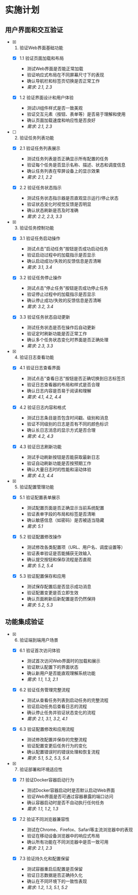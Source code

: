 # 实施计划

## 用户界面和交互验证

- [x] 1. 验证Web界面基础功能
  - [x] 1.1 验证页面加载和布局
    - 测试Web界面是否能正常加载
    - 验证响应式布局在不同屏幕尺寸下的表现
    - 确认导航栏和标签页切换是否正常工作
    - _需求: 2.1, 2.3_
  
  - [x] 1.2 验证界面设计和用户体验
    - 测试UI组件样式是否一致美观
    - 验证交互元素（按钮、表单等）是否易于理解和使用
    - 确认页面加载速度和响应性是否良好
    - _需求: 2.1, 2.3_

- [ ] 2. 验证任务列表功能
  - [x] 2.1 验证任务列表展示
    - 测试任务列表是否正确显示所有配置的任务
    - 验证每个任务是否显示名称、描述、状态和调度信息
    - 确认任务列表在窄屏设备上的显示效果
    - _需求: 2.1, 2.2_
  
  - [x] 2.2 验证任务状态指示
    - 测试任务状态指示器是否直观显示运行/停止状态
    - 验证状态变化时视觉反馈是否明显
    - 确认状态刷新是否及时准确
    - _需求: 2.2, 2.3, 3.3_

- [x] 3. 验证任务控制功能
  - [x] 3.1 验证任务启动操作
    - 测试点击"启动任务"按钮是否成功启动任务
    - 验证启动过程中的加载指示是否显示
    - 确认启动成功/失败的反馈信息是否清晰
    - _需求: 3.1, 3.4_
  
  - [x] 3.2 验证任务停止操作
    - 测试点击"停止任务"按钮是否成功停止任务
    - 验证停止过程中的加载指示是否显示
    - 确认停止成功/失败的反馈信息是否清晰
    - _需求: 3.2, 3.4_
  
  - [x] 3.3 验证任务状态自动更新
    - 测试任务状态是否在操作后自动更新
    - 验证定时刷新功能是否正常工作
    - 确认多个任务状态变化时界面是否正确处理
    - _需求: 2.3, 3.3_

- [x] 4. 验证日志查看功能
  - [x] 4.1 验证日志查看界面
    - 测试点击"查看日志"按钮是否正确切换到日志标签页
    - 验证日志查看器的布局和样式是否合理
    - 确认日志内容是否易于阅读和理解
    - _需求: 4.1, 4.2, 4.4_
  
  - [x] 4.2 验证日志内容和格式
    - 测试日志条目是否包含时间戳、级别和消息
    - 验证不同级别的日志是否有不同的颜色标识
    - 确认长日志消息的显示方式是否合理
    - _需求: 4.2, 4.3_
  
  - [x] 4.3 验证日志刷新功能
    - 测试手动刷新按钮是否能获取最新日志
    - 验证自动刷新功能是否按预期工作
    - 确认大量日志时的性能和滚动体验
    - _需求: 4.3, 4.4_

- [x] 5. 验证配置管理功能
  - [x] 5.1 验证配置表单展示
    - 测试配置页面是否正确显示当前系统配置
    - 验证表单字段的布局和标签是否清晰
    - 确认敏感信息（如密码）是否被适当隐藏
    - _需求: 5.1_
  
  - [x] 5.2 验证配置修改操作
    - 测试修改各类配置项（URL、用户名、调度设置等）
    - 验证表单验证是否能捕获无效输入
    - 确认提交按钮和保存流程是否直观
    - _需求: 5.2, 5.4_
  
  - [x] 5.3 验证配置保存和应用
    - 测试保存配置后是否显示成功消息
    - 验证配置变更是否立即生效
    - 确认页面刷新后新配置是否仍然保持
    - _需求: 5.2, 5.3_

## 功能集成验证

- [x] 6. 验证端到端用户场景
  - [x] 6.1 验证首次访问体验
    - 测试首次访问Web界面时的加载和展示
    - 验证默认配置下的界面状态
    - 确认新用户是否能直观理解系统功能
    - _需求: 1.1, 1.3, 2.1_
  
  - [x] 6.2 验证任务管理完整流程
    - 测试从查看任务列表到启动任务的完整流程
    - 验证启动任务后查看日志的流程
    - 确认停止任务并验证状态变化的流程
    - _需求: 2.1, 3.1, 3.2, 4.1_
  
  - [x] 6.3 验证配置修改和应用流程
    - 测试修改配置并保存的完整流程
    - 验证配置变更后任务行为的变化
    - 确认配置错误时的错误处理和恢复流程
    - _需求: 5.1, 5.2, 5.3, 5.4_

- [x] 7. 验证部署和环境适应性
  - [x] 7.1 验证Docker容器启动行为
    - 测试Docker容器启动时是否默认启动Web界面
    - 验证Web界面是否可通过容器暴露的端口访问
    - 确认容器启动时是否不自动执行任何任务
    - _需求: 1.1, 1.2, 1.3_
  
  - [x] 7.2 验证不同浏览器兼容性
    - 测试在Chrome、Firefox、Safari等主流浏览器中的表现
    - 验证在移动设备浏览器中的响应式布局
    - 确认所有功能在不同浏览器中是否一致可用
    - _需求: 2.1, 2.3_
  
  - [x] 7.3 验证持久化和配置保留
    - 测试容器重启后配置是否保留
    - 验证日志数据是否正确持久化
    - 确认在不同环境下的一致性表现
    - _需求: 1.2, 1.3, 5.1, 5.2_